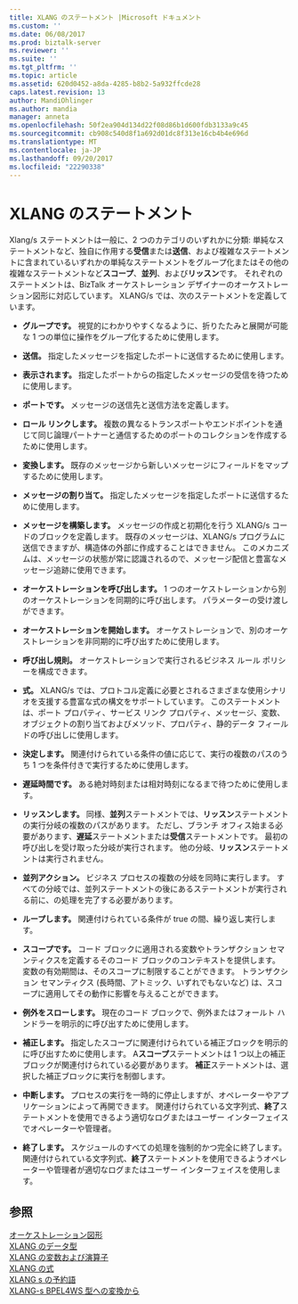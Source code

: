 ```yaml
---
title: XLANG のステートメント |Microsoft ドキュメント
ms.custom: ''
ms.date: 06/08/2017
ms.prod: biztalk-server
ms.reviewer: ''
ms.suite: ''
ms.tgt_pltfrm: ''
ms.topic: article
ms.assetid: 620d0452-a8da-4285-b8b2-5a932ffcde28
caps.latest.revision: 13
author: MandiOhlinger
ms.author: mandia
manager: anneta
ms.openlocfilehash: 50f2ea904d134d22f08d86b1d600fdb3133a9c45
ms.sourcegitcommit: cb908c540d8f1a692d01dc8f313e16cb4b4e696d
ms.translationtype: MT
ms.contentlocale: ja-JP
ms.lasthandoff: 09/20/2017
ms.locfileid: "22290338"
---
```

# <a name="xlang-s-statements"></a>XLANG のステートメント
Xlang/s ステートメントは一般に、2 つのカテゴリのいずれかに分類: 単純なステートメントなど、独自に作用する**受信**または**送信**、および複雑なステートメントに含まれているいずれかの単純なステートメントをグループ化またはその他の複雑なステートメントなど**スコープ**、**並列**、および**リッスン**です。 それぞれのステートメントは、BizTalk オーケストレーション デザイナーのオーケストレーション図形に対応しています。 XLANG/s では、次のステートメントを定義しています。  
  
-   **グループです。** 視覚的にわかりやすくなるように、折りたたみと展開が可能な 1 つの単位に操作をグループ化するために使用します。  
  
-   **送信。** 指定したメッセージを指定したポートに送信するために使用します。  
  
-   **表示されます。** 指定したポートからの指定したメッセージの受信を待つために使用します。  
  
-   **ポートです。** メッセージの送信先と送信方法を定義します。  
  
-   **ロール リンクします。** 複数の異なるトランスポートやエンドポイントを通じて同じ論理パートナーと通信するためのポートのコレクションを作成するために使用します。  
  
-   **変換します。** 既存のメッセージから新しいメッセージにフィールドをマップするために使用します。  
  
-   **メッセージの割り当て。** 指定したメッセージを指定したポートに送信するために使用します。  
  
-   **メッセージを構築します。** メッセージの作成と初期化を行う XLANG/s コードのブロックを定義します。 既存のメッセージは、XLANG/s プログラムに送信できますが、構造体の外部に作成することはできません。 このメカニズムは、メッセージの状態が常に認識されるので、メッセージ配信と豊富なメッセージ追跡に使用できます。  
  
-   **オーケストレーションを呼び出します。** 1 つのオーケストレーションから別のオーケストレーションを同期的に呼び出します。 パラメーターの受け渡しができます。  
  
-   **オーケストレーションを開始します。** オーケストレーションで、別のオーケストレーションを非同期的に呼び出すために使用します。  
  
-   **呼び出し規則。** オーケストレーションで実行されるビジネス ルール ポリシーを構成できます。  
  
-   **式。** XLANG/s では、プロトコル定義に必要とされるさまざまな使用シナリオを支援する豊富な式の構文をサポートしています。 このステートメントは、ポート プロパティ、サービス リンク プロパティ、メッセージ、変数、オブジェクトの割り当ておよびメソッド、プロパティ、静的データ フィールドの呼び出しに使用します。  
  
-   **決定します。** 関連付けられている条件の値に応じて、実行の複数のパスのうち 1 つを条件付きで実行するために使用します。  
  
-   **遅延時間です。** ある絶対時刻または相対時刻になるまで待つために使用します。  
  
-   **リッスンします。** 同様、**並列**ステートメントでは、**リッスン**ステートメントの実行分岐の複数のパスがあります。 ただし、ブランチ オフィス始まる必要があります、**遅延**ステートメントまたは**受信**ステートメントです。 最初の呼び出しを受け取った分岐が実行されます。 他の分岐、**リッスン**ステートメントは実行されません。  
  
-   **並列アクション。** ビジネス プロセスの複数の分岐を同時に実行します。 すべての分岐では、並列ステートメントの後にあるステートメントが実行される前に、の処理を完了する必要があります。  
  
-   **ループします。** 関連付けられている条件が true の間、繰り返し実行します。  
  
-   **スコープです。** コード ブロックに適用される変数やトランザクション セマンティクスを定義するそのコード ブロックのコンテキストを提供します。 変数の有効期間は、そのスコープに制限することができます。 トランザクション セマンティクス (長時間、アトミック、いずれでもないなど) は、スコープに適用してその動作に影響を与えることができます。  
  
-   **例外をスローします。** 現在のコード ブロックで、例外またはフォールト ハンドラーを明示的に呼び出すために使用します。  
  
-   **補正します。** 指定したスコープに関連付けられている補正ブロックを明示的に呼び出すために使用します。 A**スコープ**ステートメントは 1 つ以上の補正ブロックが関連付けられている必要があります。 **補正**ステートメントは、選択した補正ブロックに実行を制御します。  
  
-   **中断します。** プロセスの実行を一時的に停止しますが、オペレーターやアプリケーションによって再開できます。 関連付けられている文字列式、**終了**ステートメントを使用できるよう適切なログまたはユーザー インターフェイスでオペレーターや管理者。  
  
-   **終了します。** スケジュールのすべての処理を強制的かつ完全に終了します。 関連付けられている文字列式、**終了**ステートメントを使用できるようオペレーターや管理者が適切なログまたはユーザー インターフェイスを使用します。  
  
## <a name="see-also"></a>参照  
 [オーケストレーション図形](../core/orchestration-shapes.md)   
 [XLANG のデータ型](../core/xlang-s-data-types.md)   
 [XLANG の変数および演算子](../core/xlang-s-variables-and-operators.md)   
 [XLANG の式](../core/xlang-s-expressions.md)   
 [XLANG s の予約語](../core/xlang-s-reserved-words.md)   
 [XLANG-s BPEL4WS 型への変換から](../core/xlang-s-to-bpel4ws-type-conversions.md)